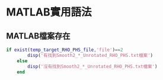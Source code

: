 # MATLAB實用語法
## MATLAB檔案存在
```matlab
if exist(temp_target_RHO_PHS_file,'file')==2
        disp('有找到Smooth2_*_Unrotated_RHO_PHS.txt檔案')   
    else
        disp('沒有找到Smooth2_*_Unrotated_RHO_PHS.txt檔案') 
    end
```
